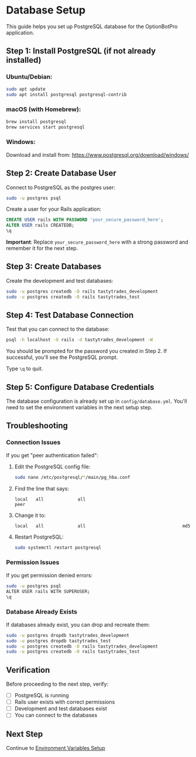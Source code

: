 # Database Setup

This guide helps you set up PostgreSQL database for the OptionBotPro application.

## Step 1: Install PostgreSQL (if not already installed)

### Ubuntu/Debian:
```bash
sudo apt update
sudo apt install postgresql postgresql-contrib
```

### macOS (with Homebrew):
```bash
brew install postgresql
brew services start postgresql
```

### Windows:
Download and install from: https://www.postgresql.org/download/windows/

## Step 2: Create Database User

Connect to PostgreSQL as the postgres user:

```bash
sudo -u postgres psql
```

Create a user for your Rails application:

```sql
CREATE USER rails WITH PASSWORD 'your_secure_password_here';
ALTER USER rails CREATEDB;
\q
```

**Important**: Replace `your_secure_password_here` with a strong password and remember it for the next step.

## Step 3: Create Databases

Create the development and test databases:

```bash
sudo -u postgres createdb -O rails tastytrades_development
sudo -u postgres createdb -O rails tastytrades_test
```

## Step 4: Test Database Connection

Test that you can connect to the database:

```bash
psql -h localhost -U rails -d tastytrades_development -W
```

You should be prompted for the password you created in Step 2. If successful, you'll see the PostgreSQL prompt.

Type `\q` to quit.

## Step 5: Configure Database Credentials

The database configuration is already set up in `config/database.yml`. You'll need to set the environment variables in the next setup step.

## Troubleshooting

### Connection Issues

If you get "peer authentication failed":

1. Edit the PostgreSQL config file:
   ```bash
   sudo nano /etc/postgresql/*/main/pg_hba.conf
   ```

2. Find the line that says:
   ```
   local   all             all                                     peer
   ```

3. Change it to:
   ```
   local   all             all                                     md5
   ```

4. Restart PostgreSQL:
   ```bash
   sudo systemctl restart postgresql
   ```

### Permission Issues

If you get permission denied errors:

```bash
sudo -u postgres psql
ALTER USER rails WITH SUPERUSER;
\q
```

### Database Already Exists

If databases already exist, you can drop and recreate them:

```bash
sudo -u postgres dropdb tastytrades_development
sudo -u postgres dropdb tastytrades_test
sudo -u postgres createdb -O rails tastytrades_development
sudo -u postgres createdb -O rails tastytrades_test
```

## Verification

Before proceeding to the next step, verify:

- [ ] PostgreSQL is running
- [ ] Rails user exists with correct permissions
- [ ] Development and test databases exist
- [ ] You can connect to the databases

## Next Step

Continue to [Environment Variables Setup](./02-environment-setup.md)